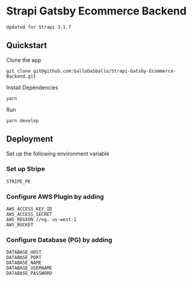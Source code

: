 # Strapi Gatsby Ecommerce Backend

`Updated for Strapi 3.1.7`

## Quickstart

Clone the app
```
git clone git@github.com:GalloDaSballo/Strapi-Gatsby-Ecommerce-Backend.git
```

Install Dependencies
```
yarn
```

Run
```
yarn develop
```

## Deployment
Set up the following environment variable
### Set up Stripe
```
STRIPE_PK
```

### Configure AWS Plugin by adding
```
AWS_ACCESS_KEY_ID
AWS_ACCESS_SECRET
AWS_REGION //eg. us-west-1
AWS_BUCKET
```

### Configure Database (PG) by adding
```
DATABASE_HOST
DATABASE_PORT
DATABASE_NAME
DATABASE_USERNAME
DATABASE_PASSWORD
```
